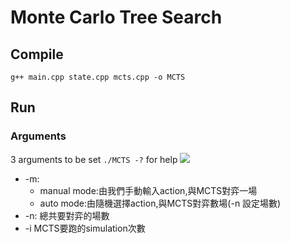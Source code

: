 # Monte Carlo Tree Search
## Compile
```g++ main.cpp state.cpp mcts.cpp -o MCTS```
## Run
### Arguments
3 arguments to be set
```./MCTS -?``` for help
![](https://i.imgur.com/S0rI2cZ.png)

* -m:
    * manual mode:由我們手動輸入action,與MCTS對弈一場
    * auto mode:由隨機選擇action,與MCTS對弈數場(-n 設定場數)
* -n:
    總共要對弈的場數
* -i
    MCTS要跑的simulation次數